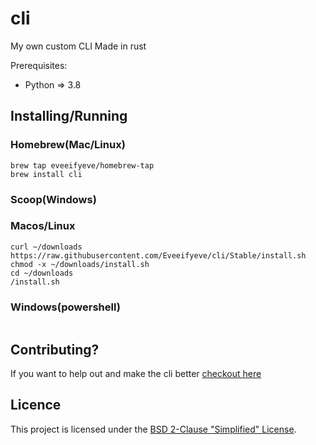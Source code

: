 # cli
My own custom CLI Made in rust


Prerequisites:
- Python => 3.8

## Installing/Running

### Homebrew(Mac/Linux)
```shell
brew tap eveeifyeve/homebrew-tap
brew install cli
```

### Scoop(Windows)

### Macos/Linux
```shell
curl ~/downloads https://raw.githubusercontent.com/Eveeifyeve/cli/Stable/install.sh
chmod -x ~/downloads/install.sh
cd ~/downloads
/install.sh
```

### Windows(powershell)
```
```



## Contributing?
If you want to help out and make the cli better [checkout here](./contributing.md)


## Licence
This project is licensed under the [BSD 2-Clause "Simplified" License](./LICENSE).